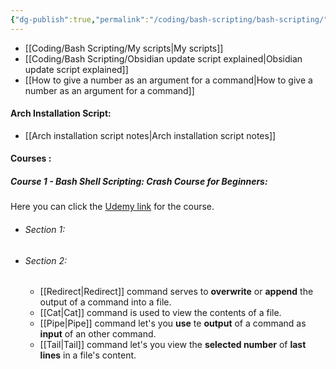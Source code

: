 ```yaml
---
{"dg-publish":true,"permalink":"/coding/bash-scripting/bash-scripting/","noteIcon":""}
---
```


- [[Coding/Bash Scripting/My scripts\|My scripts]]
- [[Coding/Bash Scripting/Obsidian update script explained\|Obsidian update script explained]]
- [[How to give a number as an argument for a command\|How to give a number as an argument for a command]]

#### Arch Installation Script:
- [[Arch installation script notes\|Arch installation script notes]]
#### Courses :
##### Course 1 - Bash Shell Scripting: Crash Course for Beginners:
Here you can click the [Udemy link](https://www.udemy.com/course/bash-shell-scripting-crash-course-for-beginners/learn/) for the course. 

- ###### Section 1:
- ###### Section 2:
	- [[Redirect\|Redirect]] command serves to **overwrite** or **append** the output of a command into a file. 
	- [[Cat\|Cat]] command is used to view the contents of a file. 
	- [[Pipe\|Pipe]] command let's you **use** te **output** of a command as **input** of an other command.
	- [[Tail\|Tail]] command let's you view the **selected number** of  **last lines** in a file's content.